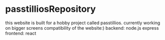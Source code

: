 # passtilliosRepository
this website is built for a hobby project called passtillios.
currently working on bigger screens compatibility of the website:)
backend: node.js express 
frontend: react
